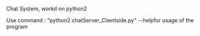 Chat System, workd on python2

Use command : "python2 chatServer_Clientside.py" --helpfor usage of the program
